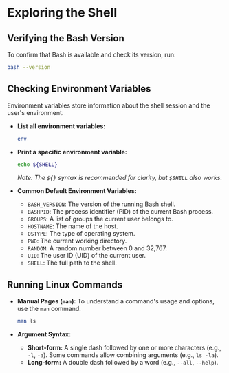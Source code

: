 # Exploring the Shell

## Verifying the Bash Version

To confirm that Bash is available and check its version, run:

```bash
bash --version
```

## Checking Environment Variables

Environment variables store information about the shell session and the user's environment.

*   **List all environment variables:**
    ```bash
    env
    ```
*   **Print a specific environment variable:**
    ```bash
    echo ${SHELL}
    ```
    *Note: The `${}` syntax is recommended for clarity, but `$SHELL` also works.*

*   **Common Default Environment Variables:**
    *   `BASH_VERSION`: The version of the running Bash shell.
    *   `BASHPID`: The process identifier (PID) of the current Bash process.
    *   `GROUPS`: A list of groups the current user belongs to.
    *   `HOSTNAME`: The name of the host.
    *   `OSTYPE`: The type of operating system.
    *   `PWD`: The current working directory.
    *   `RANDOM`: A random number between 0 and 32,767.
    *   `UID`: The user ID (UID) of the current user.
    *   `SHELL`: The full path to the shell.

## Running Linux Commands

*   **Manual Pages (`man`):** To understand a command's usage and options, use the `man` command.
    ```bash
    man ls
    ```

*   **Argument Syntax:**
    *   **Short-form:** A single dash followed by one or more characters (e.g., `-l`, `-a`). Some commands allow combining arguments (e.g., `ls -la`).
    *   **Long-form:** A double dash followed by a word (e.g., `--all`, `--help`).
